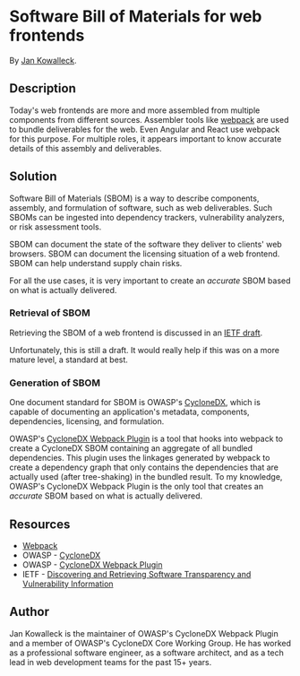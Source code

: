 # Software Bill of Materials for web frontends

By [Jan Kowalleck](#author).

## Description

Today's web frontends are more and more assembled from multiple components from different sources. Assembler tools like [webpack](https://webpack.js.org/) are used to bundle deliverables for the web. Even Angular and React use webpack for this purpose.
For multiple roles, it appears important to know accurate details of this assembly and deliverables.

## Solution

Software Bill of Materials (SBOM) is a way to describe components, assembly, and formulation of software, such as web deliverables. Such SBOMs can be ingested into dependency trackers, vulnerability analyzers, or risk assessment tools.

SBOM can document the state of the software they deliver to clients' web browsers. SBOM can document the licensing situation of a web frontend. SBOM can help understand supply chain risks.

For all the use cases, it is very important to create an *accurate* SBOM based on what is actually delivered.

### Retrieval of SBOM

Retrieving the SBOM of a web frontend is discussed in an [IETF draft](https://datatracker.ietf.org/doc/html/draft-ietf-opsawg-sbom-access).

Unfortunately, this is still a draft. It would really help if this was on a more mature level, a standard at best.

### Generation of SBOM

One document standard for SBOM is OWASP's [CycloneDX](https://cyclonedx.org/), which is capable of documenting an application's metadata, components, dependencies, licensing, and formulation.

OWASP's [CycloneDX Webpack Plugin](https://www.npmjs.com/package/@cyclonedx/webpack-plugin) is a tool that hooks into webpack to create a CycloneDX SBOM containing an aggregate of all bundled dependencies. This plugin uses the linkages generated by webpack to create a dependency graph that only contains the dependencies that are actually used (after tree-shaking) in the bundled result. To my knowledge, OWASP's CycloneDX Webpack Plugin is the only tool that creates an *accurate* SBOM based on what is actually delivered.


## Resources

- [Webpack](https://webpack.js.org/)
- OWASP - [CycloneDX](https://cyclonedx.org/)
- OWASP - [CycloneDX Webpack Plugin](https://www.npmjs.com/package/@cyclonedx/webpack-plugin)
- IETF - [Discovering and Retrieving Software Transparency and Vulnerability Information](https://datatracker.ietf.org/doc/html/draft-ietf-opsawg-sbom-access)


## Author
 
Jan Kowalleck is the maintainer of OWASP's CycloneDX Webpack Plugin and a member of OWASP's CycloneDX Core Working Group. He has worked as a professional software engineer, as a software architect, and as a tech lead in web development teams for the past 15+ years.
